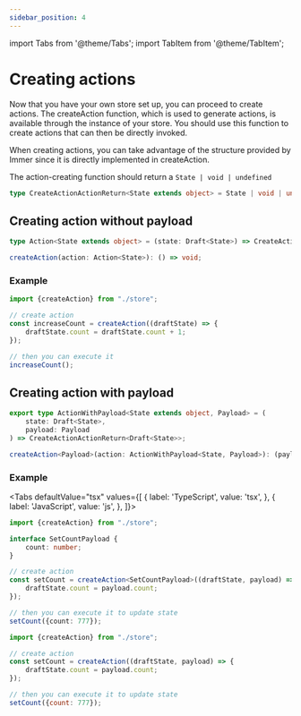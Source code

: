 ```yaml
---
sidebar_position: 4
---
```


import Tabs from '@theme/Tabs';
import TabItem from '@theme/TabItem';

# Creating actions

Now that you have your own store set up, you can proceed to create actions. The createAction function, which is used to
generate actions, is available through the instance of your store. You should use this function to create actions that
can then be directly invoked.

When creating actions, you can take advantage of the structure provided by Immer since it is directly implemented in
createAction.

The action-creating function should return a `State | void | undefined`

```typescript
type CreateActionActionReturn<State extends object> = State | void | undefined;
```

## Creating action without payload

```typescript
type Action<State extends object> = (state: Draft<State>) => CreateActionActionReturn<Draft<State>>;

createAction(action: Action<State>): () => void;
```

### Example

```typescript
import {createAction} from "./store";

// create action
const increaseCount = createAction((draftState) => {
	draftState.count = draftState.count + 1;
});

// then you can execute it
increaseCount();
```


## Creating action with payload

```typescript
export type ActionWithPayload<State extends object, Payload> = (
    state: Draft<State>,
    payload: Payload
) => CreateActionActionReturn<Draft<State>>;

createAction<Payload>(action: ActionWithPayload<State, Payload>): (payload: Payload) => void;
```

### Example

<Tabs
defaultValue="tsx"
values={[
{ label: 'TypeScript', value: 'tsx', },
{ label: 'JavaScript', value: 'js', },
]}>

  <TabItem value="tsx">

```typescript
import {createAction} from "./store";

interface SetCountPayload {
    count: number;
}

// create action
const setCount = createAction<SetCountPayload>((draftState, payload) => {
    draftState.count = payload.count;
});

// then you can execute it to update state
setCount({count: 777});
```

  </TabItem>
  <TabItem value="js">

```javascript
import {createAction} from "./store";

// create action
const setCount = createAction((draftState, payload) => {
    draftState.count = payload.count;
});

// then you can execute it to update state
setCount({count: 777});
```

  </TabItem>
</Tabs>
